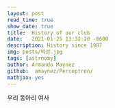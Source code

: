 ```yaml
---
layout: post
read_time: true
show_date: true
title:  History of our club
date:   2021-01-25 13:32:20 -0600
description: History since 1987
img: posts/박성.jpg 
tags: [astrnomy]
author: Armando Maynez
github:  amaynez/Perceptron/
mathjax: yes
---
```


우리 동아리 여사
